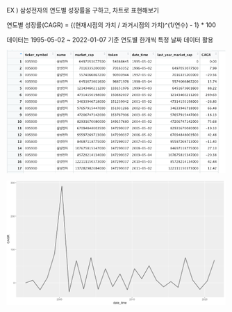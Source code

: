 EX ) 삼성전자의 연도별 성장률을 구하고, 차트로 표현해보기

연도별 성장률(CAGR) = {(현재시점의 가치 / 과거시점의 가치)^(1/연수) - 1} * 100

데이터는 1995-05-02 ~ 2022-01-07 기준 연도별 한개씩 특정 날짜 데이터 활용

![img.png](img.png)

![img_1.png](img_1.png)